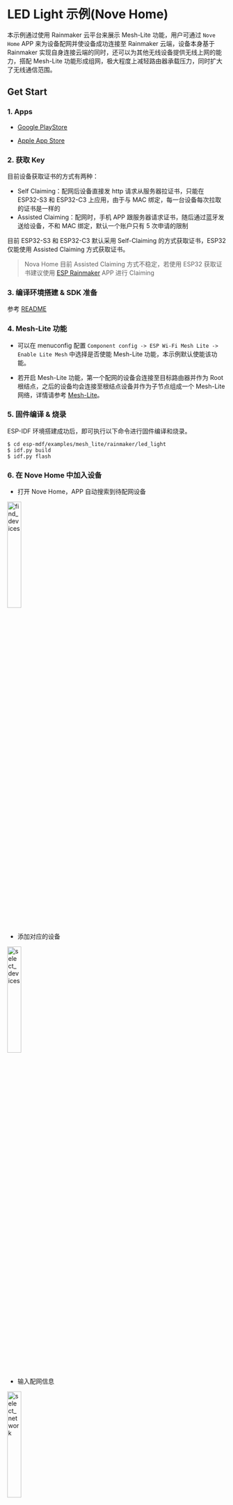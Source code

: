 # LED Light 示例(Nove Home)

本示例通过使用 Rainmaker 云平台来展示 Mesh-Lite 功能，用户可通过 `Nove Home` APP 来为设备配网并使设备成功连接至 Rainmaker 云端，设备本身基于 Rainmaker 实现自身连接云端的同时，还可以为其他无线设备提供无线上网的能力，搭配 Mesh-Lite 功能形成组网，极大程度上减轻路由器承载压力，同时扩大了无线通信范围。

## Get Start

### 1. Apps

- [Google PlayStore](https://play.google.com/store/apps/details?id=com.espressif.novahome)

- [Apple App Store](https://apps.apple.com/us/app/nova-home/id1563728960)

### 2. 获取 Key

目前设备获取证书的方式有两种：

- Self Claiming：配网后设备直接发 http 请求从服务器拉证书，只能在 ESP32-S3 和 ESP32-C3 上应用，由于与 MAC 绑定，每一台设备每次拉取的证书是一样的
- Assisted Claiming：配网时，手机 APP 跟服务器请求证书，随后通过蓝牙发送给设备，不和 MAC 绑定，默认一个账户只有 5 次申请的限制

目前 ESP32-S3 和 ESP32-C3 默认采用 Self-Claiming 的方式获取证书，ESP32 仅能使用 Assisted Claiming 方式获取证书。

>Nova Home 目前 Assisted Claiming 方式不稳定，若使用 ESP32 获取证书建议使用 [ESP Rainmaker](https://github.com/espressif/esp-rainmaker#phone-apps) APP 进行 Claiming

### 3. 编译环境搭建 & SDK 准备

参考 [README](../../../README.md)

### 4. Mesh-Lite 功能

- 可以在 menuconfig 配置 `Component config -> ESP Wi-Fi Mesh Lite -> Enable Lite Mesh` 中选择是否使能 Mesh-Lite 功能，本示例默认使能该功能。

- 若开启 Mesh-Lite 功能，第一个配网的设备会连接至目标路由器并作为 Root 根结点，之后的设备均会连接至根结点设备并作为子节点组成一个 Mesh-Lite 网络，详情请参考 [Mesh-Lite](../../../doc/Mesh-Lite.md)。

### 5. 固件编译 & 烧录

ESP-IDF 环境搭建成功后，即可执行以下命令进行固件编译和烧录。

```
$ cd esp-mdf/examples/mesh_lite/rainmaker/led_light
$ idf.py build
$ idf.py flash
```

### 6. 在 Nove Home 中加入设备

- 打开 Nove Home，APP 自动搜索到待配网设备

<img src="../_static/find_devices.jpg" alt="find_devices" width="25%" div align=center />

- 添加对应的设备

<img src="../_static/select_devices.jpg" alt="select_devices" width="25%" div align=center />

- 输入配网信息

<img src="../_static/select_network.jpg" alt="select_network" width="25%" div align=center />

- 点击配对和连接进行配网

<img src="../_static/connect_ble.jpg" alt="connect_ble" width="25%" div align=center />

- 配网成功

<img src="../_static/done.jpg" alt="done" width="25%" div align=center />

- LED 控制

<img src="../_static/control.jpg" alt="control" width="25%" div align=center />

### 7. 注意事项

- 目前 Nove Home 仅支持 Wi-Fi Provisioning 配网（BLE），故该方案目前不支持 ESP32-S2 芯片
